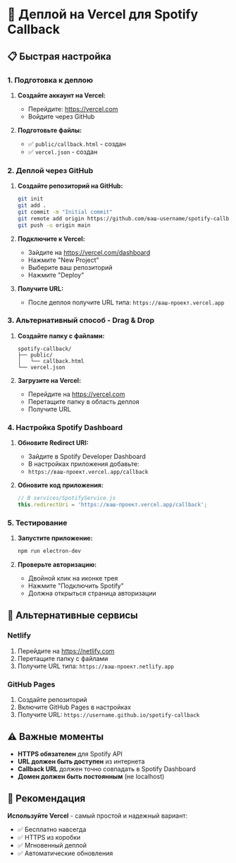 # 🚀 Деплой на Vercel для Spotify Callback

## 📋 Быстрая настройка

### 1. Подготовка к деплою

1. **Создайте аккаунт на Vercel:**
   - Перейдите: https://vercel.com
   - Войдите через GitHub

2. **Подготовьте файлы:**
   - ✅ `public/callback.html` - создан
   - ✅ `vercel.json` - создан

### 2. Деплой через GitHub

1. **Создайте репозиторий на GitHub:**
   ```bash
   git init
   git add .
   git commit -m "Initial commit"
   git remote add origin https://github.com/ваш-username/spotify-callback.git
   git push -u origin main
   ```

2. **Подключите к Vercel:**
   - Зайдите на https://vercel.com/dashboard
   - Нажмите "New Project"
   - Выберите ваш репозиторий
   - Нажмите "Deploy"

3. **Получите URL:**
   - После деплоя получите URL типа: `https://ваш-проект.vercel.app`

### 3. Альтернативный способ - Drag & Drop

1. **Создайте папку с файлами:**
   ```
   spotify-callback/
   ├── public/
   │   └── callback.html
   └── vercel.json
   ```

2. **Загрузите на Vercel:**
   - Перейдите на https://vercel.com
   - Перетащите папку в область деплоя
   - Получите URL

### 4. Настройка Spotify Dashboard

1. **Обновите Redirect URI:**
   - Зайдите в Spotify Developer Dashboard
   - В настройках приложения добавьте:
   - `https://ваш-проект.vercel.app/callback`

2. **Обновите код приложения:**
   ```javascript
   // В services/SpotifyService.js
   this.redirectUri = 'https://ваш-проект.vercel.app/callback';
   ```

### 5. Тестирование

1. **Запустите приложение:**
   ```bash
   npm run electron-dev
   ```

2. **Проверьте авторизацию:**
   - Двойной клик на иконке трея
   - Нажмите "Подключить Spotify"
   - Должна открыться страница авторизации

## 🔧 Альтернативные сервисы

### Netlify
1. Перейдите на https://netlify.com
2. Перетащите папку с файлами
3. Получите URL типа: `https://ваш-проект.netlify.app`

### GitHub Pages
1. Создайте репозиторий
2. Включите GitHub Pages в настройках
3. Получите URL: `https://username.github.io/spotify-callback`

## ⚠️ Важные моменты

- **HTTPS обязателен** для Spotify API
- **URL должен быть доступен** из интернета
- **Callback URL** должен точно совпадать в Spotify Dashboard
- **Домен должен быть постоянным** (не localhost)

## 🎯 Рекомендация

**Используйте Vercel** - самый простой и надежный вариант:
- ✅ Бесплатно навсегда
- ✅ HTTPS из коробки  
- ✅ Мгновенный деплой
- ✅ Автоматические обновления
